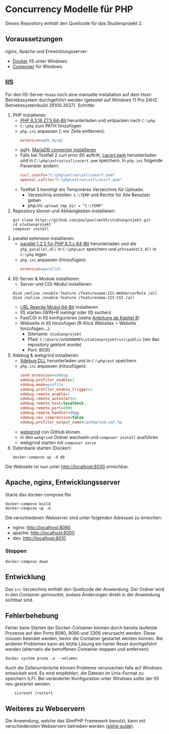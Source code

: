 # Concurrency Modelle für PHP
Dieses Repository enthält den Quellcode für das Studienprojekt 2.

## Voraussetzungen
nginx, Apache und Entwicklungsserver:
- [Docker](https://docs.docker.com/get-docker/)
IIS unter Windows:
- [Composer](https://getcomposer.org/Composer-Setup.exe) für Windows

## IIS
Für den IIS-Server muss noch eine manuelle installation auf dem Host-Betriebssystem durchgeführt werden (getestet auf Windows 11 Pro 24H2 Betriebssystembuild 26100.3037).
Schritte:

1. PHP installieren: 
    - [PHP 8.3.16 ZTS 64-Bit](https://downloads.php.net/~windows/pecl/releases/parallel/1.2.6/php_parallel-1.2.6-8.3-ts-vs16-x64.zip) herunterladen und entpacken nach `C:\php`
    - `C:\php` zum PATH hinzufügen
    - `php.ini` anpassen (; vor Zeile entfernen):
        ```ini
        extension=pdo_mysql
        ```
    - ggfs. [MariaDB connector installieren](https://mariadb.com/downloads/connectors/connectors-data-access/odbc-connector/)
    - Falls bei Testfall 2 curl error 60 auftritt, [cacert.pem](https://curl.se/ca/cacert.pem) herunterladen und in `C:\php\extras\ssl\cacert.pem` speichern. In `php.ini` folgende Parameter ändern:
        ```ini
        curl.cainfo="C:\php\extras\ssl\cacert.pem"
        openssl.cafile="C:\php\extras\ssl\cacert.pem"
        ```
    - Testfall 3 benötigt ein Temporäres Verzeichnis für Uploads:
      - Verzeichnis erstellen: `C:\TEMP` und Rechte für Alle Benutzer geben
      - php.ini: `upload_tmp_dir = "C:\TEMP"`
2. Repository klonen und Abhänigkeiten installieren: 
    ```shell
    git clone https://github.com/paulpaulsen55/studienprojekt.git
    cd studienprojekt
    composer install
    ```
3. parallel extension installieren:
    - [parallel 1.2.5 für PHP 8.3.x 64-Bit](https://downloads.php.net/~windows/pecl/releases/parallel/1.2.5/php_parallel-1.2.5-8.3-ts-vs16-x64.zip) herunterladen und die `php_parallel.dll` in `C:\php\ext` speichern und `pthreadsVC3.dll` in `C:\php` legen
    - `php.ini` anpassen (hinzufügen):
        ```ini
        extension=parallel
        ```
4. IIS-Server & Module installieren:
    - Server und CGI-Modul installieren: 
    ```shell 
    dism /online /enable-feature /featurename:IIS-WebServerRole /all
    dism /online /enable-feature /featurename:IIS-CGI /all
    ```
    - [URL Rewrite Modul 64-Bit](https://download.microsoft.com/download/1/2/8/128E2E22-C1B9-44A4-BE2A-5859ED1D4592/rewrite_amd64_de-DE.msi) installieren
    - IIS starten (WIN+R inetmgr oder IIS suchen) 
    - FastCGI in IIS konfigurieren (siehe [Anleitung ab Kapitel 8](https://hostadvice.com/how-to/web-hosting/how-to-install-php-with-fastcgi-extension-on-iis-7-iis-8-server/#paragraph8))
    - Webseite in IIS hinzufügen (R-Klick Websites > Website hinzufügen...):
      - Sitename: `studienprojekt`
      - Pfad: `C:\Users\%USERNAME%\studienprojekt\src\public` (wo das repository geklont wurde)
      - Port: 8030
5. Xdebug & webgrind installieren:
   - [Xdebug DLL](https://xdebug.org/files/php_xdebug-3.1.1-8.3-vc15-x86_64.dll) herunterladen und in `C:\php\ext` speichern
   - `php.ini` anpassen (hinzufügen):
        ```ini
        zend_extension=xdebug
        xdebug.profiler_enable=1
        xdebug.mode=profile
        xdebug.profiler_enable_trigger=1
        xdebug.remote_enable=1
        xdebug.remote_autostart=1
        xdebug.remote_host=localhost
        xdebug.remote_port=9000
        xdebug.remote_handler=dbgp
        xdebug.use_compression=false
        xdebug.profiler_output_name=cachegrind.out.%p
        ```
    - [webgrind](https://github.com/jokkedk/webgrind) con GitHub klonen.
    - in den `webgrind` Ordner wechseln und `composer install` ausführen
    - webgrind starten mit `composer serve`
6. Datenbank starten (Docker):
    ```shell
    docker-compose up -d db
    ```
Die Webseite ist nun unter [http://localhost:8030](http://localhost:8030) erreichbar.

## Apache, nginx, Entwicklungsserver
Starte das docker-compose file
```shell
docker-compose build
docker-compose up -d
```
Die verschiedenen Webserver sind unter folgenden Adressen zu erreichen:
- nginx: [http://localhost:8080](http://localhost:8080)
- apache: [http://localhost:8000](http://localhost:8000)
- dev: [http://localhost:8010](http://localhost:8010)

### Stoppen
```shell
docker-compose down
```

## Entwicklung
Das `src` Verzeichnis enthält den Quellcode der Anwendung. Der Ordner wird in den Container gemountet, sodass Änderungen direkt in der Anwendung sichtbar sind.

## Fehlerbehebung
Fehler beim Starten der Docker-Container können durch bereits laufende Prozesse auf den Ports 8080, 8090 und 3306 verursacht werden. Diese müssen beendet werden, bevor die Container gestartet werden können. Bei anderen Problemen kann als letzte Lösung ein harter Reset durchgeführt werden (alternativ die betroffenen Container stoppen und entfernen):
```shell
docker system prune -a --volumes
```
Auch die Zeilenumbrüche können Probleme verursachen falls auf Windows entwickelt wird. Es wird empfohlen, die Dateien im Unix-Format zu speichern (LF).
Bei veränderter Konfiguration unter Windows sollte der IIS neu gestartet werden. 
```shell
    iisreset /restart
```

## Weiteres zu Webservern
Die Anwendung, welche das SlimPHP Framework benutzt, kann mit verschiedensten Webservern betrieben werden ([siehe guide](https://www.slimframework.com/docs/v4/start/web-servers.html)).
